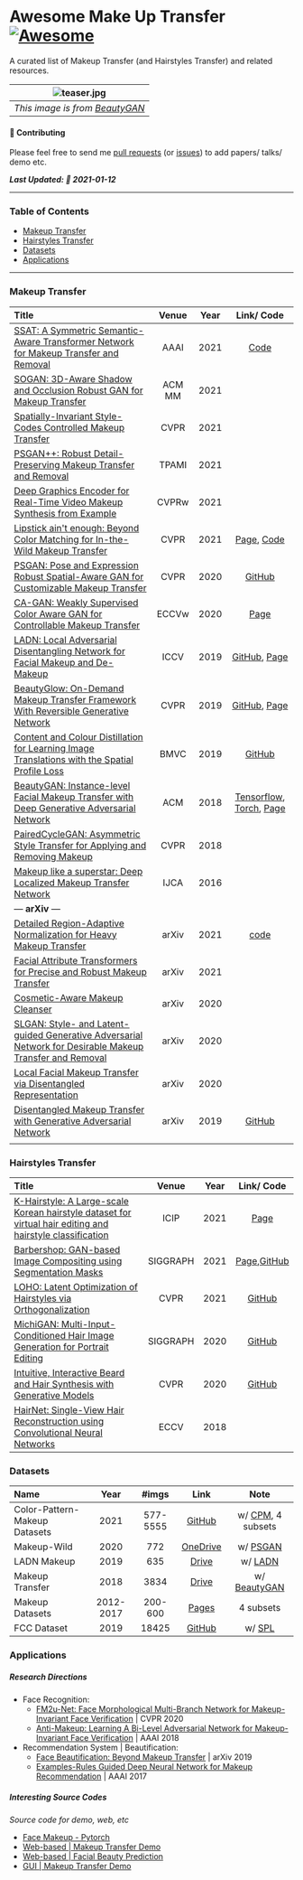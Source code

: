 # Awesome Make Up Transfer [![Awesome](https://cdn.rawgit.com/sindresorhus/awesome/d7305f38d29fed78fa85652e3a63e154dd8e8829/media/badge.svg)](https://github.com/sindresorhus/awesome)

A curated list of Makeup Transfer (and Hairstyles Transfer) and related resources.

| ![teaser.jpg](https://raw.githubusercontent.com/Honlan/BeautyGAN/master/result.jpg) | 
|:--:| 
| *This image is from [BeautyGAN](https://github.com/Honlan/BeautyGAN)* |

#### 🌱 Contributing

Please feel free to send me [pull requests](https://github.com/thaoshibe/awesome-makeup-transfer/pulls) (or [issues](https://github.com/thaoshibe/awesome-makeup-transfer/issues)) to add papers/ talks/ demo etc.


***Last Updated: 🌼  2021-01-12***

------

### Table of Contents

- [Makeup Transfer](#makeup-transfer)
- [Hairstyles Transfer](#Hairstyles-Transfer)
- [Datasets](#datasets)
- [Applications](#applications)

-----

### Makeup Transfer

| Title    | Venue    | Year | Link/ Code     |
|:-------- |:--------:|:--------:|:--------:|
| [SSAT: A Symmetric Semantic-Aware Transformer Network for Makeup Transfer and Removal](https://arxiv.org/abs/2112.03631) | AAAI | 2021 | [Code](https://gitee.com/sunzhaoyang0304/ssat-msp)|
| [SOGAN: 3D-Aware Shadow and Occlusion Robust GAN for Makeup Transfer](https://arxiv.org/abs/2104.10567)| ACM MM | 2021|
|[Spatially-Invariant Style-Codes Controlled Makeup Transfer](https://openaccess.thecvf.com/content/CVPR2021/html/Deng_Spatially-Invariant_Style-Codes_Controlled_Makeup_Transfer_CVPR_2021_paper.html) | CVPR |2021 |
| [PSGAN++: Robust Detail-Preserving Makeup Transfer and Removal](https://arxiv.org/abs/2105.12324) | TPAMI | 2021|
|[Deep Graphics Encoder for Real-Time Video Makeup Synthesis from Example](https://arxiv.org/abs/2105.06407)| CVPRw | 2021 ||
| [Lipstick ain't enough: Beyond Color Matching for In-the-Wild Makeup Transfer](https://arxiv.org/abs/2104.01867)|CVPR |2021| [Page](https://thaoshibe.github.io/CPM), [Code](https://github.com/VinAIResearch/CPM)|
| [PSGAN: Pose and Expression Robust Spatial-Aware GAN for Customizable Makeup Transfer](https://arxiv.org/pdf/1909.06956.pdf) | CVPR |2020| [GitHub](https://github.com/wtjiang98/PSGAN)|
| [CA-GAN: Weakly Supervised Color Aware GAN for Controllable Makeup Transfer](https://arxiv.org/pdf/2008.10298.pdf) | ECCVw |2020| [Page](https://robinkips.github.io/CA-GAN/)|
| [LADN: Local Adversarial Disentangling Network for Facial Makeup and De-Makeup](https://arxiv.org/pdf/1904.11272.pdf)    | ICCV  |2019  | [GitHub](https://github.com/wangguanzhi/LADN), [Page](https://georgegu1997.github.io/LADN-project-page/)|
| [BeautyGlow: On-Demand Makeup Transfer Framework With Reversible Generative Network](https://openaccess.thecvf.com/content_CVPR_2019/papers/Chen_BeautyGlow_On-Demand_Makeup_Transfer_Framework_With_Reversible_Generative_Network_CVPR_2019_paper.pdf) | CVPR | 2019|[GitHub](https://github.com/BeautyGlow), [Page](https://beautyglow.github.io)|
|[Content and Colour Distillation for Learning Image Translations with the Spatial Profile Loss](https://arxiv.org/abs/1908.00274)|BMVC |2019| [GitHub](https://github.com/ssarfraz/SPL)|
| [BeautyGAN: Instance-level Facial Makeup Transfer with Deep Generative Adversarial Network](https://dl.acm.org/doi/abs/10.1145/3240508.3240618) | ACM |2018|[Tensorflow](https://github.com/Honlan/BeautyGAN), [Torch](https://github.com/wtjiang98/BeautyGAN_pytorch), [Page](http://liusi-group.com/projects/BeautyGAN) |
| [PairedCycleGAN: Asymmetric Style Transfer for Applying and Removing Makeup](https://adoberesearch.ctlprojects.com/wp-content/uploads/2018/04/CVPR2018_Paper3623_Chang.pdf)| CVPR |2018 |
|[Makeup like a superstar: Deep Localized Makeup Transfer Network](https://arxiv.org/abs/1604.07102)| IJCA| 2016| |
|— **arXiv** —|
| [Detailed Region-Adaptive Normalization for Heavy Makeup Transfer](https://arxiv.org/abs/2109.14525)|arXiv|2021|[code](https://github.com/Yueming6568/MDMGAN)|
| [Facial Attribute Transformers for Precise and Robust Makeup Transfer](https://arxiv.org/abs/2104.02894)|arXiv|2021||
| [Cosmetic-Aware Makeup Cleanser](https://arxiv.org/abs/2004.09147)|arXiv|2020| |
| [SLGAN: Style- and Latent-guided Generative Adversarial Network for Desirable Makeup Transfer and Removal](https://arxiv.org/abs/2009.07557)|arXiv|2020| |
| [Local Facial Makeup Transfer via Disentangled Representation](https://arxiv.org/abs/2003.12065)| arXiv|2020 ||
| [Disentangled Makeup Transfer with Generative Adversarial Network](https://arxiv.org/abs/1907.01144)|arXiv|2019|[GitHub](https://github.com/Honlan/DMT)|
| []()| | ||

### Hairstyles Transfer
| Title    | Venue    | Year | Link/ Code     |
|:-------- |:--------:|:--------:|:--------:|
| [K-Hairstyle: A Large-scale Korean hairstyle dataset for virtual hair editing and hairstyle classification](https://arxiv.org/abs/2102.06288)| ICIP | 2021 |[Page](https://psh01087.github.io/K-Hairstyle/)|
| [Barbershop: GAN-based Image Compositing using Segmentation Masks](https://arxiv.org/abs/2106.01505)| SIGGRAPH| 2021|[Page](https://zpdesu.github.io/Barbershop/),[GitHub](https://github.com/ZPdesu/Barbershop)|
| [LOHO: Latent Optimization of Hairstyles via Orthogonalization](https://arxiv.org/abs/2103.03891)| CVPR | 2021 |[GitHub](https://github.com/dukebw/LOHO)|
| [MichiGAN: Multi-Input-Conditioned Hair Image Generation for Portrait Editing](https://arxiv.org/abs/2010.16417)| SIGGRAPH | 2020 |[GitHub](https://github.com/tzt101/MichiGAN)|
| [Intuitive, Interactive Beard and Hair Synthesis with Generative Models](https://openaccess.thecvf.com/content_CVPR_2020/papers/Olszewski_Intuitive_Interactive_Beard_and_Hair_Synthesis_With_Generative_Models_CVPR_2020_paper.pdf)| CVPR | 2020 |[GitHub](https://github.com/kyleolsz/hairgen)|
|[HairNet: Single-View Hair Reconstruction using Convolutional Neural Networks](https://openaccess.thecvf.com/content_ECCV_2018/papers/Yi_Zhou_Single-view_Hair_Reconstruction_ECCV_2018_paper.pdf)| ECCV | 2018 ||
### Datasets

| Name     | Year     | #imgs    | Link     | Note     |
|:-------- |:--------:|:--------:|:--------:|:--------:|
|Color-Pattern-Makeup Datasets | 2021 | 577-5555 | [GitHub](https://github.com/VinAIResearch/CPM#datasets)| w/ [CPM](https://thaoshibe.github.io/CPM), 4 subsets|
|Makeup-Wild| 2020    |   772    | [OneDrive](https://buaaeducn-my.sharepoint.com/personal/jiangwentao_buaa_edu_cn/_layouts/15/onedrive.aspx?id=%2Fpersonal%2Fjiangwentao_buaa_edu_cn%2FDocuments%2FMakeup-Wild%2Ezip&parent=%2Fpersonal%2Fjiangwentao_buaa_edu_cn%2FDocuments&originalPath=aHR0cHM6Ly9idWFhZWR1Y24tbXkuc2hhcmVwb2ludC5jb20vOnU6L2cvcGVyc29uYWwvamlhbmd3ZW50YW9fYnVhYV9lZHVfY24vRWNSTmtGMmJGWTlBb21mTWZ5ZF9CMkFCVXlaN1B0U2VZb3FGSktKYlZ2d01IZz9ydGltZT1FM3dBc3RtMjJFZw)|w/ [PSGAN](https://github.com/wtjiang98/PSGAN)|
|LADN Makeup | 2019 | 635 | [Drive](https://drive.google.com/file/d/1gygDQarCOZ7E4qptvTyYF_iZNxsJ4WnI/view)| w/ [LADN](https://github.com/wangguanzhi/LADN)|
|Makeup Transfer | 2018 | 3834 | [Drive](https://drive.google.com/file/d/18UlvYDL6UGZ2rs0yaDsSzoUlw8KI5ABY/view) | w/ [BeautyGAN](http://liusi-group.com/projects/BeautyGAN)|
|Makeup Datasets | 2012-2017 | 200-600|[Pages](http://www.antitza.com/makeup-datasets.html)| 4 subsets|
| FCC Dataset | 2019 | 18425|[GitHub](https://github.com/ssarfraz/SPL/tree/master/FCC_dataset#facial-cosmetic-content-dataset-fcc)|w/ [SPL](https://github.com/ssarfraz/SPL)|

### Applications

##### Research Directions

- Face Recognition:
  - [FM2u-Net: Face Morphological Multi-Branch Network for Makeup-Invariant Face Verification](https://openaccess.thecvf.com/content_CVPR_2020/html/Wang_FM2u-Net_Face_Morphological_Multi-Branch_Network_for_Makeup-Invariant_Face_Verification_CVPR_2020_paper.html) | CVPR 2020
  - [Anti-Makeup: Learning A Bi-Level Adversarial Network for Makeup-Invariant Face Verification](https://arxiv.org/abs/1709.03654) | AAAI 2018
- Recommendation System | Beautification:
  - [Face Beautification: Beyond Makeup Transfer](https://arxiv.org/abs/1912.03630) | arXiv 2019
  - [Examples-Rules Guided Deep Neural Network for Makeup Recommendation](https://ojs.aaai.org/index.php/AAAI/article/view/10626) | AAAI 2017

##### Interesting Source Codes

*Source code for demo, web, etc*

- [Face Makeup - Pytorch](https://github.com/zllrunning/face-makeup.PyTorch)
- [Web-based | Makeup Transfer Demo](https://github.com/thaoshibe/Facial-Makeup-Web)
- [Web-based | Facial Beauty Prediction](https://github.com/wanshun123/Facial-Beauty-Prediction)
- [GUI | Makeup Transfer Demo](https://github.com/thaoshibe/GUI-Makeup-Transfer)
